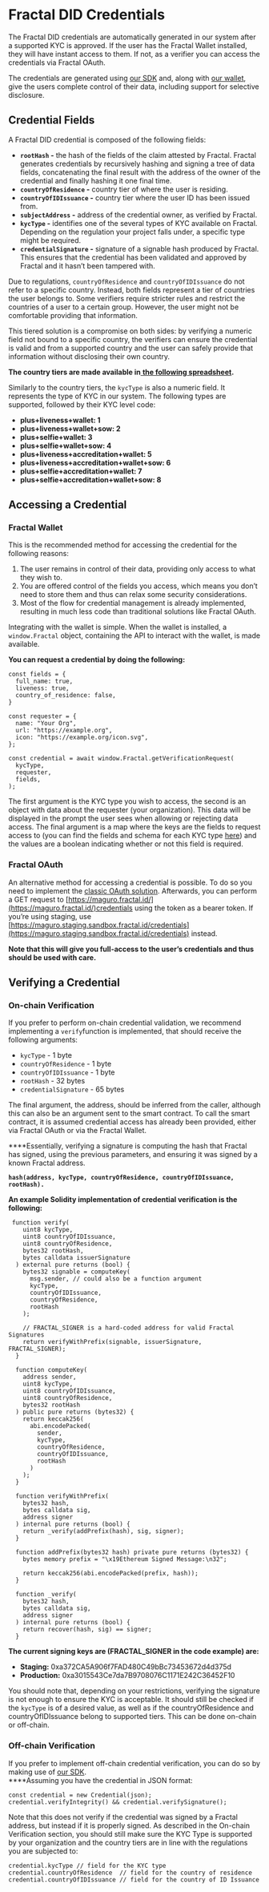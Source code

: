 # Fractal DID Credentials

The Fractal DID credentials are automatically generated in our system after a supported KYC is approved. If the user has the Fractal Wallet installed, they will have instant access to them. If not, as a verifier you can access the credentials via Fractal OAuth.

The credentials are generated using [our SDK](https://github.com/trustfractal/sdk) and, along with [our wallet](https://github.com/trustfractal/wallet), give the users complete control of their data, including support for selective disclosure.

## **Credential Fields**

A Fractal DID credential is composed of the following fields:

* **`rootHash` -** the hash of the fields of the claim attested by Fractal. Fractal generates credentials by recursively hashing and signing a tree of data fields, concatenating the final result with the address of the owner of the credential and finally hashing it one final time.
* **`countryOfResidence` -** country tier of where the user is residing.
* **`countryOfIDIssuance` -**  country tier where the user ID has been issued from.
* **`subjectAddress` -** address of the credential owner, as verified by Fractal.
* **`kycType` -** identifies one of the several types of KYC available on Fractal. Depending on the regulation your project falls under, a specific type might be required.
* **`credentialSignature` -** signature of a signable hash produced by Fractal. This ensures that the credential has been validated and approved by Fractal and it hasn’t been tampered with.

Due to regulations, `countryOfResidence` and `countryOfIDIssuance` do not refer to a specific country. Instead, both fields represent a tier of countries the user belongs to. Some verifiers require stricter rules and restrict the countries of a user to a certain group. However, the user might not be comfortable providing that information.

This tiered solution is a compromise on both sides: by verifying a numeric field not bound to a specific country, the verifiers can ensure the credential is valid and from a supported country and the user can safely provide that information without disclosing their own country.

**The country tiers are made available in**[ **the following spreadsheet**](https://docs.google.com/spreadsheets/d/1Ot9YEpasZ3qVSnoZqQs2iEqgHUyYAAn2Q17d113PQZc/edit?usp=sharing)**.**

Similarly to the country tiers, the `kycType` is also a numeric field. It represents the type of KYC in our system. The following types are supported, followed by their KYC level code:

* **plus+liveness+wallet: 1**
* **plus+liveness+wallet+sow: 2**
* **plus+selfie+wallet: 3**
* **plus+selfie+wallet+sow: 4**
* **plus+liveness+accreditation+wallet: 5**
* **plus+liveness+accreditation+wallet+sow: 6**
* **plus+selfie+accreditation+wallet: 7**
* **plus+selfie+accreditation+wallet+sow: 8**

## **Accessing a Credential**

### **Fractal Wallet**

This is the recommended method for accessing the credential for the following reasons:

1. The user remains in control of their data, providing only access to what they wish to.
2. You are offered control of the fields you access, which means you don’t need to store them and thus can relax some security considerations.
3. Most of the flow for credential management is already implemented, resulting in much less code than traditional solutions like Fractal OAuth.

Integrating with the wallet is simple. When the wallet is installed, a `window.Fractal` object, containing the API to interact with the wallet, is made available.

**You can request a credential by doing the following:**

```text
const fields = {
  full_name: true,
  liveness: true,
  country_of_residence: false,
}

const requester = {
  name: "Your Org",
  url: "https://example.org",
  icon: "https://example.org/icon.svg",
};

const credential = await window.Fractal.getVerificationRequest(
  kycType,
  requester,
  fields,
);
```

The first argument is the KYC type you wish to access, the second is an object with data about the requester \(your organization\). This data will be displayed in the prompt the user sees when allowing or rejecting data access. The final argument is a map where the keys are the fields to request access to \(you can find the fields and schema for each KYC type [here](https://github.com/trustfractal/sdk/blob/main/src/Schema/schemas.ts)\) and the values are a boolean indicating whether or not this field is required. 

### **Fractal OAuth**

An alternative method for accessing a credential is possible. To do so you need to implement the [classic OAuth solution](https://docs.developer.fractal.id/user-integration/user-authorization). Afterwards, you can perform a GET request to [https://maguro.fractal.id/](https://maguro.fractal.id/)credentials using the token as a bearer token. If you’re using staging, use [https://maguro.staging.sandbox.fractal.id/credentials](https://maguro.staging.sandbox.fractal.id/credentials) instead.

  
**Note that this will give you full-access to the user’s credentials and thus should be used with care.**

## **Verifying a Credential**

### **On-chain Verification**

If you prefer to perform on-chain credential validation, we recommend implementing a `verify`function is implemented, that should receive the following arguments:

* `kycType` - 1 byte
* `countryOfResidence` - 1 byte
* `countryOfIDIssuance` - 1 byte
* `rootHash` - 32 bytes
* `credentialSignature` - 65 bytes

The final argument, the address, should be inferred from the caller, although this can also be an argument sent to the smart contract. To call the smart contract, it is assumed credential access has already been provided, either via Fractal OAuth or via the Fractal Wallet.

  
****Essentially, verifying a signature is computing the hash that Fractal has signed, using the previous parameters, and ensuring it was signed by a known Fractal address.

**`hash(address, kycType, countryOfResidence, countryOfIDIssuance, rootHash).`**  


**An example Solidity implementation of credential verification is the following:**

```text
 function verify(
    uint8 kycType,
    uint8 countryOfIDIssuance,
    uint8 countryOfResidence,
    bytes32 rootHash,
    bytes calldata issuerSignature
  ) external pure returns (bool) {
    bytes32 signable = computeKey(
      msg.sender, // could also be a function argument
      kycType,
      countryOfIDIssuance,
      countryOfResidence,
      rootHash
    );

    // FRACTAL_SIGNER is a hard-coded address for valid Fractal Signatures
    return verifyWithPrefix(signable, issuerSignature, FRACTAL_SIGNER);
  }

  function computeKey(
    address sender,
    uint8 kycType,
    uint8 countryOfIDIssuance,
    uint8 countryOfResidence,
    bytes32 rootHash
  ) public pure returns (bytes32) {
    return keccak256(
      abi.encodePacked(
        sender,
        kycType,
        countryOfResidence,
        countryOfIDIssuance,
        rootHash
      )
    );
  }

  function verifyWithPrefix(
    bytes32 hash,
    bytes calldata sig,
    address signer
  ) internal pure returns (bool) {
    return _verify(addPrefix(hash), sig, signer);
  }

  function addPrefix(bytes32 hash) private pure returns (bytes32) {
    bytes memory prefix = "\x19Ethereum Signed Message:\n32";

    return keccak256(abi.encodePacked(prefix, hash));
  }

  function _verify(
    bytes32 hash,
    bytes calldata sig,
    address signer
  ) internal pure returns (bool) {
    return recover(hash, sig) == signer;
  }
```

**The current signing keys are \(FRACTAL\_SIGNER in the code example\) are:**

* **Staging:** 0xa372CA5A906f7FAD480C49bBc73453672d4d375d
* **Production:** 0xa3015543Ce7da7B9708076C1171E242C36452F10

You should note that, depending on your restrictions, verifying the signature is not enough to ensure the KYC is acceptable. It should still be checked if the `kycType` is of a desired value, as well as if the countryOfResidence and countryOfIDIssuance belong to supported tiers. This can be done on-chain or off-chain.

### **Off-chain Verification**

If you prefer to implement off-chain credential verification, you can do so by making use of [our SDK](https://github.com/trustfractal/sdk).  
****Assuming you have the credential in JSON format:

```text
const credential = new Credential(json);
credential.verifyIntegrity() && credential.verifySignature();
```

Note that this does not verify if the credential was signed by a Fractal address, but instead if it is properly signed. As described in the On-chain Verification section, you should still make sure the KYC Type is supported by your organization and the country tiers are in line with the regulations you are subjected to:

```text
credential.kycType // field for the KYC type
credential.countryOfResidence  // field for the country of residence
credential.countryOfIDIssuance // field for the country of ID Issuance
```



